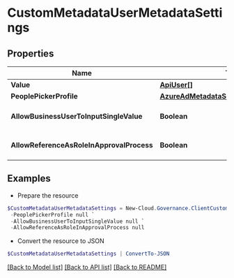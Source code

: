 # CustomMetadataUserMetadataSettings
## Properties

Name | Type | Description | Notes
------------ | ------------- | ------------- | -------------
**Value** | [**ApiUser[]**](ApiUser.md) |  | [optional] 
**PeoplePickerProfile** | [**AzureAdMetadataSettingsOffice365Tenant**](AzureAdMetadataSettingsOffice365Tenant.md) |  | [optional] 
**AllowBusinessUserToInputSingleValue** | **Boolean** |  | [optional] [default to $false]
**AllowReferenceAsRoleInApprovalProcess** | **Boolean** |  | [optional] [default to $false]

## Examples

- Prepare the resource
```powershell
$CustomMetadataUserMetadataSettings = New-Cloud.Governance.ClientCustomMetadataUserMetadataSettings  -Value null `
 -PeoplePickerProfile null `
 -AllowBusinessUserToInputSingleValue null `
 -AllowReferenceAsRoleInApprovalProcess null
```

- Convert the resource to JSON
```powershell
$CustomMetadataUserMetadataSettings | ConvertTo-JSON
```

[[Back to Model list]](../README.md#documentation-for-models) [[Back to API list]](../README.md#documentation-for-api-endpoints) [[Back to README]](../README.md)

